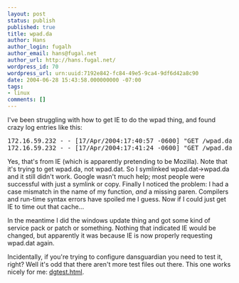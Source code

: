```yaml
---
layout: post
status: publish
published: true
title: wpad.da
author: Hans
author_login: fugalh
author_email: hans@fugal.net
author_url: http://hans.fugal.net/
wordpress_id: 70
wordpress_url: urn:uuid:7192e842-fc84-49e5-9ca4-9df6d42a8c90
date: 2004-06-28 15:43:58.000000000 -07:00
tags:
- linux
comments: []
---
```

<p>I've been struggling with how to get IE to do the wpad thing, and found crazy log entries like this:</p>

<pre>
172.16.59.232 - - [17/Apr/2004:17:40:57 -0600] "GET /wpad.da HTTP/1.1" 304 - "-" "Mozilla/4.0 (compatible; MSIE 6.0; Win32)"
172.16.59.232 - - [17/Apr/2004:17:41:24 -0600] "GET /wpad.da HTTP/1.1" 304 - "-" "Mozilla/4.0 (compatible; MSIE 6.0; Win32)"
</pre>

<p>Yes, that's from IE (which is apparently pretending to be Mozilla). Note that
it's trying to get wpad.da, not wpad.dat. So I symlinked wpad.dat->wpad.da and
it still didn't work. Google wasn't much help; most people were successful with
just a symlink or copy. Finally I noticed the problem: I had a case mismatch in
the name of my function, <i>and</i> a missing paren. Compilers and run-time
syntax errors have spoiled me I guess. Now if I could just get IE to time out
that cache...
<p>In the meantime I did the windows update thing and got some kind of service pack or patch or something. Nothing that indicated IE would be changed, but apparently it was because IE is now properly requesting wpad.dat again.
<p>
Incidentally, if you're trying to configure dansguardian you need to test it,
right? Well it's odd that there aren't more test files out there. This one
works nicely for me: <a href="http://hans.fugal.net/misc/dgtest.html">dgtest.html</a>.</p>
